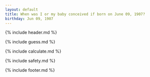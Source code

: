 ```yaml
---
layout: default
title: When was I or my baby conceived if born on June 09, 1907?
birthday: Jun 09, 1907
---
```


{% include header.md %}

{% include guess.md %}

{% include calculate.md %}

{% include safety.md %}

{% include footer.md %}



